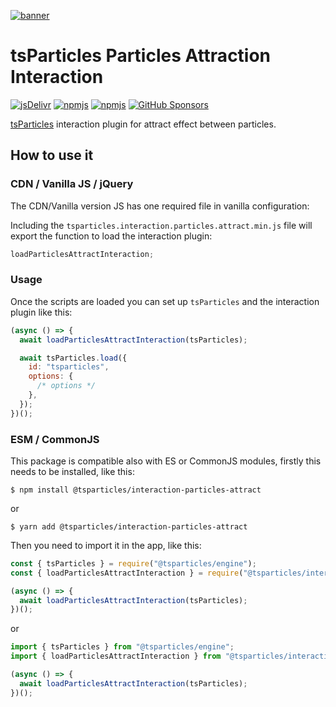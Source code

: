[![banner](https://particles.js.org/images/banner2.png)](https://particles.js.org)

# tsParticles Particles Attraction Interaction

[![jsDelivr](https://data.jsdelivr.com/v1/package/npm/@tsparticles/interaction-particles-attract/badge)](https://www.jsdelivr.com/package/npm/@tsparticles/interaction-particles-attract)
[![npmjs](https://badge.fury.io/js/@tsparticles/interaction-particles-attract.svg)](https://www.npmjs.com/package/@tsparticles/interaction-particles-attract)
[![npmjs](https://img.shields.io/npm/dt/@tsparticles/interaction-particles-attract)](https://www.npmjs.com/package/@tsparticles/interaction-particles-attract) [![GitHub Sponsors](https://img.shields.io/github/sponsors/matteobruni)](https://github.com/sponsors/matteobruni)

[tsParticles](https://github.com/matteobruni/tsparticles) interaction plugin for attract effect between particles.

## How to use it

### CDN / Vanilla JS / jQuery

The CDN/Vanilla version JS has one required file in vanilla configuration:

Including the `tsparticles.interaction.particles.attract.min.js` file will export the function to load the interaction
plugin:

```javascript
loadParticlesAttractInteraction;
```

### Usage

Once the scripts are loaded you can set up `tsParticles` and the interaction plugin like this:

```javascript
(async () => {
  await loadParticlesAttractInteraction(tsParticles);

  await tsParticles.load({
    id: "tsparticles",
    options: {
      /* options */
    },
  });
})();
```

### ESM / CommonJS

This package is compatible also with ES or CommonJS modules, firstly this needs to be installed, like this:

```shell
$ npm install @tsparticles/interaction-particles-attract
```

or

```shell
$ yarn add @tsparticles/interaction-particles-attract
```

Then you need to import it in the app, like this:

```javascript
const { tsParticles } = require("@tsparticles/engine");
const { loadParticlesAttractInteraction } = require("@tsparticles/interaction-particles-attract");

(async () => {
  await loadParticlesAttractInteraction(tsParticles);
})();
```

or

```javascript
import { tsParticles } from "@tsparticles/engine";
import { loadParticlesAttractInteraction } from "@tsparticles/interaction-particles-attract";

(async () => {
  await loadParticlesAttractInteraction(tsParticles);
})();
```
